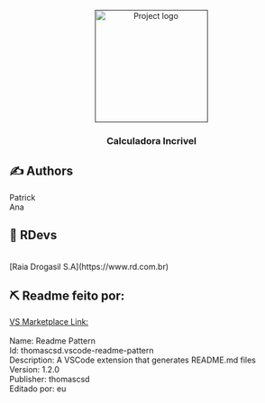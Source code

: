 <p align="center">
  <a href="" rel="noopener">
 <img width=200px height=200px src="https://media-exp1.licdn.com/dms/image/C560BAQEHYVN7WGADHg/company-logo_200_200/0?e=2159024400&v=beta&t=8LKLfZ0bS8RvYgBQWn2RsJ89qaxmtGHeYB7JrxIwecE" alt="Project logo"></a>
</p>

<h3 align="center">Calculadora Incrivel</h3>


## ✍️ Authors <a name = "authors">
Patrick
<br>Ana
</a>

## 🎉 RDevs </a>
<br>
[Raia Drogasil S.A](https://www.rd.com.br)

## ⛏️ Readme feito por:  <a name = "built_using"></a>

[VS Marketplace Link:](https://marketplace.visualstudio.com/items?itemName=thomascsd.vscode-readme-pattern)
<br>
<br>Name: Readme Pattern
<br>Id: thomascsd.vscode-readme-pattern
<br>Description: A VSCode extension that generates README.md files
<br>Version: 1.2.0
<br>Publisher: thomascsd
<br>Editado por: eu
